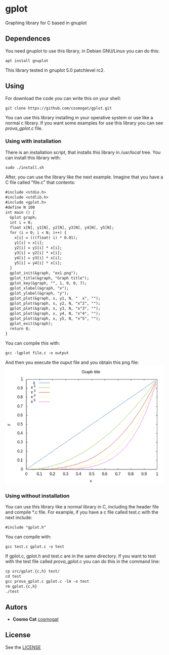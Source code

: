 # gplot
Graphing library for C based in gnuplot
## Dependences
You need gnuplot to use this library, in Debian GNU/Linux you can do this:
```
apt install gnuplot
```
This library tested in gnuplot 5.0 patchlevel rc2.
## Using
For download the code you can write this on your shell:
```
git clone https://github.com/cosmogat/gplot.git
```
You can use this library installing in your operative system or use like a normal c library. If you want some examples for use this library you can see *prova_gplot.c* file.

### Using with installation
There is an installation script, that installs this library in */usr/local* tree. You can install this library with:
```
sudo ./install.sh
```
After, you can use the library like the next example. Imagine that you have a C file called "file.c" that contents:
```
#include <stdio.h>
#include <stdlib.h>
#include <gplot.h>
#define N 100
int main () {
  Gplot graph;
  int i = 0;
  float x[N], y1[N], y2[N], y3[N], y4[N], y5[N];
  for (i = 0; i < N; i++) {
    x[i] = (((float) i) * 0.01);
    y1[i] = x[i];
    y2[i] = y1[i] * x[i];
    y3[i] = y2[i] * x[i];
    y4[i] = y3[i] * x[i];
    y5[i] = y4[i] * x[i];
  }
  gplot_init(&graph, "ex1.png");
  gplot_title(&graph, "Graph title");
  gplot_key(&graph, "", 1, 0, 0, 7);
  gplot_xlabel(&graph, "x");
  gplot_ylabel(&graph, "y");
  gplot_plot(&graph, x, y1, N, "  x", "");
  gplot_plot(&graph, x, y2, N, "x^2", "");
  gplot_plot(&graph, x, y3, N, "x^3", "");
  gplot_plot(&graph, x, y4, N, "x^4", "");
  gplot_plot(&graph, x, y5, N, "x^5", "");
  gplot_exit(&graph);
  return 0;
}
```
You can compile this with:
```
gcc -lgplot file.c -o output
```
And then you execute the ouput file and you obtain this png file:
![example1](./img/ex1.png)

### Using without installation
You can use this library like a normal library in C, including the header file and compile *.c file. For example, if you have a c file called test.c with the next include:
```
#include "gplot.h"
```
You can compile with:
```
gcc test.c gplot.c -o test
```
If gplot.c, gplot.h and test.c are in the same directory. If you want to test with the test file called *prova_gplot.c* you can do this in the command line:
```
cp src/gplot.{c,h} test/
cd test
gcc prova_gplot.c gplot.c -lm -o test
rm gplot.{c,h}
./test
```
## Autors
* **Cosmo Cat**  [cosmogat](https://github.com/cosmogat)
## License
See the [LICENSE](LICENSE)
